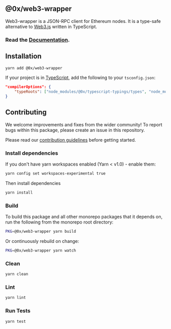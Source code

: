 ## @0x/web3-wrapper

Web3-wrapper is a JSON-RPC client for Ethereum nodes. It is a type-safe alternative to [Web3.js](https://github.com/ethereum/web3.js/) written in TypeScript.

### Read the [Documentation](./docs/classes/_src_web3_wrapper_.web3wrapper.md).

## Installation

```bash
yarn add @0x/web3-wrapper
```

If your project is in [TypeScript](https://www.typescriptlang.org/), add the following to your `tsconfig.json`:

```json
"compilerOptions": {
    "typeRoots": ["node_modules/@0x/typescript-typings/types", "node_modules/@types"],
}
```

## Contributing

We welcome improvements and fixes from the wider community! To report bugs within this package, please create an issue in this repository.

Please read our [contribution guidelines](../../CONTRIBUTING.md) before getting started.

### Install dependencies

If you don't have yarn workspaces enabled (Yarn < v1.0) - enable them:

```bash
yarn config set workspaces-experimental true
```

Then install dependencies

```bash
yarn install
```

### Build

To build this package and all other monorepo packages that it depends on, run the following from the monorepo root directory:

```bash
PKG=@0x/web3-wrapper yarn build
```

Or continuously rebuild on change:

```bash
PKG=@0x/web3-wrapper yarn watch
```

### Clean

```bash
yarn clean
```

### Lint

```bash
yarn lint
```

### Run Tests

```bash
yarn test
```